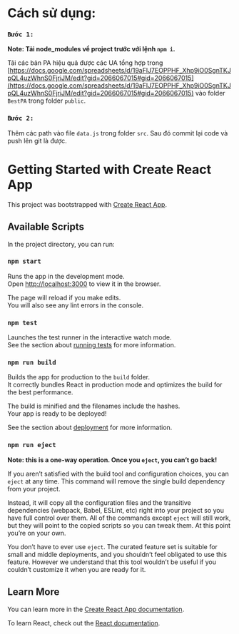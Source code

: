 # Cách sử dụng:

### `Bước 1:`

**Note: Tải node_modules về project trước với lệnh `npm i`.**

Tải các bản PA hiệu quả được các UA tổng hợp trong [https://docs.google.com/spreadsheets/d/19aFlJ7EOPPHF_Xhp9iO0SgnTKJpQL4uzWhnS0FjriJM/edit?gid=2066067015#gid=2066067015](https://docs.google.com/spreadsheets/d/19aFlJ7EOPPHF_Xhp9iO0SgnTKJpQL4uzWhnS0FjriJM/edit?gid=2066067015#gid=2066067015) vào folder `BestPA` trong folder `public`.

### `Bước 2:`

Thêm các path vào file `data.js` trong folder `src`.
Sau đó commit lại code và push lên git là được.



# Getting Started with Create React App

This project was bootstrapped with [Create React App](https://github.com/facebook/create-react-app).

## Available Scripts

In the project directory, you can run:

### `npm start`

Runs the app in the development mode.\
Open [http://localhost:3000](http://localhost:3000) to view it in the browser.

The page will reload if you make edits.\
You will also see any lint errors in the console.

### `npm test`

Launches the test runner in the interactive watch mode.\
See the section about [running tests](https://facebook.github.io/create-react-app/docs/running-tests) for more information.

### `npm run build`

Builds the app for production to the `build` folder.\
It correctly bundles React in production mode and optimizes the build for the best performance.

The build is minified and the filenames include the hashes.\
Your app is ready to be deployed!

See the section about [deployment](https://facebook.github.io/create-react-app/docs/deployment) for more information.

### `npm run eject`

**Note: this is a one-way operation. Once you `eject`, you can’t go back!**

If you aren’t satisfied with the build tool and configuration choices, you can `eject` at any time. This command will remove the single build dependency from your project.

Instead, it will copy all the configuration files and the transitive dependencies (webpack, Babel, ESLint, etc) right into your project so you have full control over them. All of the commands except `eject` will still work, but they will point to the copied scripts so you can tweak them. At this point you’re on your own.

You don’t have to ever use `eject`. The curated feature set is suitable for small and middle deployments, and you shouldn’t feel obligated to use this feature. However we understand that this tool wouldn’t be useful if you couldn’t customize it when you are ready for it.

## Learn More

You can learn more in the [Create React App documentation](https://facebook.github.io/create-react-app/docs/getting-started).

To learn React, check out the [React documentation](https://reactjs.org/).
